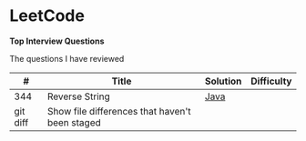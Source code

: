 # LeetCode
**Top Interview Questions**

The questions I have reviewed

| # | Title | Solution | Difficulty |
| --- | --- | ---| --- |
| 344 | Reverse String  |   [Java]( LeetCode/Java/reverseString.java )   |     |
| git diff | Show file differences that haven't been staged |   |    |
